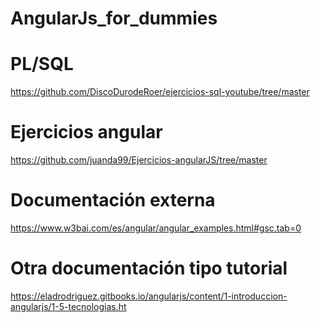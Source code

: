 # AngularJs_for_dummies
 
# PL/SQL    
https://github.com/DiscoDurodeRoer/ejercicios-sql-youtube/tree/master

# Ejercicios angular
https://github.com/juanda99/Ejercicios-angularJS/tree/master

# Documentación externa
https://www.w3bai.com/es/angular/angular_examples.html#gsc.tab=0

# Otra documentación tipo tutorial
https://eladrodriguez.gitbooks.io/angularjs/content/1-introduccion-angularjs/1-5-tecnologias.ht
